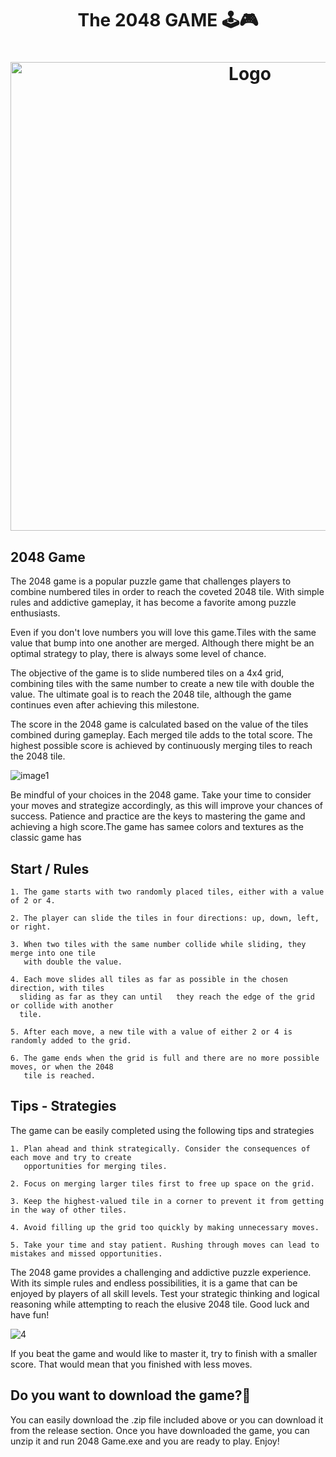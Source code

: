 <h1 align="center" >The 2048 GAME 🕹️🎮</h1>


<h1 align="center" ><img src="https://github.com/MANISH-SAHANI/The-2048-Game/assets/91081774/5ced9611-9c04-4e5b-b9bb-a171e0ddb8bf" alt="Logo" width="750" /></h1>


<h2>2048 Game </h2> 

The 2048 game is a popular puzzle game that challenges players to combine numbered tiles in order to reach the coveted 2048 tile. With simple rules and addictive gameplay, it has become a favorite among puzzle enthusiasts.

Even if you don't love numbers you will love this game.Tiles with the same value that bump into one another are merged. Although there might be an optimal strategy to play, there is always some level of chance.

The objective of the game is to slide numbered tiles on a 4x4 grid, combining tiles with the same number to create a new tile with double the value. The ultimate goal is to reach the 2048 tile, although the game continues even after achieving this milestone.


The score in the 2048 game is calculated based on the value of the tiles combined during gameplay. Each merged tile adds to the total score. The highest possible score is achieved by continuously merging tiles to reach the 2048 tile.  

![image1](https://github.com/MANISH-SAHANI/The-2048-Game/assets/91081774/8ed14ea6-d8bb-4d94-9805-12deddc29c1d)

Be mindful of your choices in the 2048 game. Take your time to consider your moves and strategize accordingly, as this will improve your chances of success. Patience and practice are the keys to mastering the game and achieving a high score.The game has samee colors and textures as the classic game has

<h2>Start / Rules </h2>
  
```
1. The game starts with two randomly placed tiles, either with a value of 2 or 4.

2. The player can slide the tiles in four directions: up, down, left, or right.

3. When two tiles with the same number collide while sliding, they merge into one tile
   with double the value.

4. Each move slides all tiles as far as possible in the chosen direction, with tiles
  sliding as far as they can until   they reach the edge of the grid or collide with another
  tile.

5. After each move, a new tile with a value of either 2 or 4 is randomly added to the grid.

6. The game ends when the grid is full and there are no more possible moves, or when the 2048
   tile is reached.
```

<h2>Tips - Strategies </h2>

The game can be easily completed using the following tips and strategies 

```
1. Plan ahead and think strategically. Consider the consequences of each move and try to create
   opportunities for merging tiles.

2. Focus on merging larger tiles first to free up space on the grid.

3. Keep the highest-valued tile in a corner to prevent it from getting in the way of other tiles.

4. Avoid filling up the grid too quickly by making unnecessary moves.

5. Take your time and stay patient. Rushing through moves can lead to mistakes and missed opportunities.
```


The 2048 game provides a challenging and addictive puzzle experience. With its simple rules and endless possibilities, it is a game that can be enjoyed by players of all skill levels. Test your strategic thinking and logical reasoning while attempting to reach the elusive 2048 tile. Good luck and have fun! 

![4](https://github.com/MANISH-SAHANI/The-2048-Game/assets/91081774/d00c68e3-5243-4647-83d7-21731fcdd570)


If you beat the game and would like to master it, try to finish with a smaller score. That would mean that you finished with less moves.

<h2> Do you want to download the game?💫</h2>

You can easily download the .zip file included above or you can download it from the release section. Once you have downloaded the game, you can unzip it and run 2048 Game.exe and you are ready to play. Enjoy!

